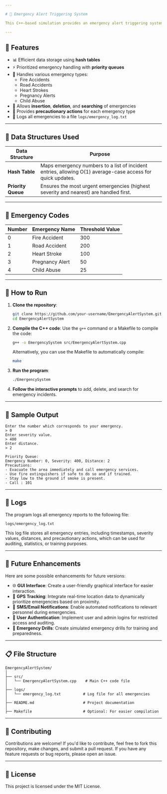 ```yaml
---

# 🚨 Emergency Alert Triggering System

This C++-based simulation provides an emergency alert triggering system using **hash tables** and **priority queues**. The system prioritizes emergencies based on severity and proximity, providing life-saving precautionary guidelines for different emergency situations like fire, road accidents, heart strokes, and more.

---
```


## 📌 Features

- 📊 Efficient data storage using **hash tables**
- ⚡ Prioritized emergency handling with **priority queues**
- 🔔 Handles various emergency types:
  - Fire Accidents
  - Road Accidents
  - Heart Strokes
  - Pregnancy Alerts
  - Child Abuse
- 🔄 Allows **insertion**, **deletion**, and **searching** of emergencies
- 📝 Provides **precautionary actions** for each emergency type
- 📁 Logs all emergencies to a file `logs/emergency_log.txt`

---

## 🧱 Data Structures Used

| Data Structure | Purpose |
|----------------|---------|
| **Hash Table** | Maps emergency numbers to a list of incident entries, allowing O(1) average-case access for quick updates. |
| **Priority Queue** | Ensures the most urgent emergencies (highest severity and nearest) are handled first. |

---

## 📖 Emergency Codes

| Number | Emergency Name    | Threshold Value |
|--------|-------------------|-----------------|
| 0      | Fire Accident     | 300             |
| 1      | Road Accident     | 200             |
| 2      | Heart Stroke      | 100             |
| 3      | Pregnancy Alert   | 50              |
| 4      | Child Abuse       | 25              |

---

## 🚀 How to Run

1. **Clone the repository**:
   ```bash
   git clone https://github.com/your-username/EmergencyAlertSystem.git
   cd EmergencyAlertSystem


2. **Compile the C++ code**:
   Use the `g++` command or a Makefile to compile the code:

   ```bash
   g++ -o EmergencySystem src/EmergencyAlertSystem.cpp
   ```

   Alternatively, you can use the Makefile to automatically compile:

   ```bash
   make
   ```

3. **Run the program**:

   ```bash
   ./EmergencySystem
   ```

4. **Follow the interactive prompts** to add, delete, and search for emergency incidents.

---

## 🧪 Sample Output

```text
Enter the number which corresponds to your emergency.
> 0
Enter severity value.
> 400
Enter distance.
> 2

Priority Queue:
Emergency Number: 0, Severity: 400, Distance: 2
Precautions:
- Evacuate the area immediately and call emergency services.
- Use fire extinguishers if safe to do so and if trained.
- Stay low to the ground if smoke is present.
- Call : 101
```

---

## 📁 Logs

The program logs all emergency reports to the following file:

```
logs/emergency_log.txt
```

This log file stores all emergency entries, including timestamps, severity values, distances, and precautionary actions, which can be used for auditing, statistics, or training purposes.

---

## 🔐 Future Enhancements

Here are some possible enhancements for future versions:

* 🌐 **GUI Interface**: Create a user-friendly graphical interface for easier interaction.
* 📍 **GPS Tracking**: Integrate real-time location data to dynamically prioritize emergencies based on proximity.
* 📲 **SMS/Email Notifications**: Enable automated notifications to relevant personnel during emergencies.
* 👤 **User Authentication**: Implement user and admin logins for restricted access and auditing.
* 🎯 **Emergency Drills**: Create simulated emergency drills for training and preparedness.

---

## 📋 File Structure

```
EmergencyAlertSystem/
│
├── src/
│   └── EmergencyAlertSystem.cpp    # Main C++ code file
│
├── logs/
│   └── emergency_log.txt          # Log file for all emergencies
│
├── README.md                      # Project documentation
│
├── Makefile                       # Optional: For easier compilation
```

---

## 🤝 Contributing

Contributions are welcome! If you'd like to contribute, feel free to fork this repository, make changes, and submit a pull request. If you have any feature requests or bug reports, please open an issue.

---

## 📜 License

This project is licensed under the MIT License.

```

